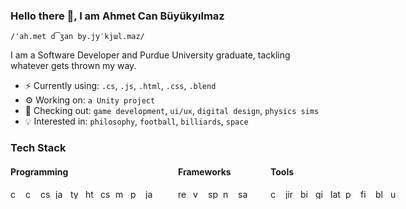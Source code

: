 ### Hello there 👋, I am Ahmet Can Büyükyılmaz
`/ˈah.met d͡ʒan by.jyˈkjɯl.maz/`

I am a Software Developer and Purdue University graduate, tackling whatever gets thrown my way.

- ⚡ Currently using: `.cs`, `.js`, `.html`, `.css`, `.blend`
- ⚙️ Working on: `a Unity project`
- 🔭 Checking out: `game development`, `ui/ux`, `digital design`, `physics sims`
- 💡 Interested in: `philosophy`, `football`, `billiards`, `space` 

### Tech Stack
<div style="display: flex; gap: 36px; margin-top: -16px">
<div style="display: flex; flex-direction: column">

#### Programming
<div style="display: flex; gap: 8px">
  <img src="https://cdn.jsdelivr.net/gh/devicons/devicon/icons/c/c-original.svg" height="16" alt="c logo"  />
  <img src="https://cdn.jsdelivr.net/gh/devicons/devicon/icons/cplusplus/cplusplus-original.svg" height="16" alt="cplusplus logo"  />
  <img src="https://cdn.jsdelivr.net/gh/devicons/devicon/icons/csharp/csharp-original.svg" height="16" alt="csharp logo"  />
  <img src="https://cdn.jsdelivr.net/gh/devicons/devicon/icons/javascript/javascript-plain.svg" height="16" alt="javascript logo"  />
  <img src="https://cdn.jsdelivr.net/gh/devicons/devicon/icons/typescript/typescript-plain.svg" height="16" alt="typescript logo"  />
  <img src="https://cdn.jsdelivr.net/gh/devicons/devicon/icons/html5/html5-plain.svg" height="16" alt="html5 logo"  />
  <img src="https://cdn.jsdelivr.net/gh/devicons/devicon/icons/css3/css3-plain.svg" height="16" alt="css3 logo"  />
  <img src="https://cdn.jsdelivr.net/gh/devicons/devicon/icons/matlab/matlab-original.svg" height="16" alt="matlab logo"  />
  <img src="https://cdn.jsdelivr.net/gh/devicons/devicon/icons/python/python-original.svg" height="16" alt="python logo"  />
  <img src="https://cdn.jsdelivr.net/gh/devicons/devicon/icons/java/java-original.svg" height="16" alt="java logo"  />
</div>
</div>

<div style="display: flex; flex-direction: column">

#### Frameworks
<div style="display: flex; gap: 8px">
  <img src="https://cdn.jsdelivr.net/gh/devicons/devicon/icons/react/react-original.svg" height="16" alt="react logo"  />
  <img src="https://cdn.jsdelivr.net/gh/devicons/devicon/icons/vuejs/vuejs-original.svg" height="16" alt="vuejs logo"  />
  <img src="https://cdn.jsdelivr.net/gh/devicons/devicon/icons/spring/spring-original.svg" height="16" alt="spring logo"  />
  <img src="https://cdn.jsdelivr.net/gh/devicons/devicon/icons/nodejs/nodejs-original.svg" height="16" alt="nodejs logo"  />
  <img src="https://cdn.jsdelivr.net/gh/devicons/devicon/icons/sass/sass-original.svg" height="16" alt="sass logo"  />
</div>
</div>

<div style="display: flex; flex-direction: column">

#### Tools
<div style="display: flex; gap: 8px">
  <img src="https://cdn.jsdelivr.net/gh/devicons/devicon/icons/confluence/confluence-original.svg" height="16" alt="confluence logo"  />
  <img src="https://cdn.jsdelivr.net/gh/devicons/devicon/icons/jira/jira-original.svg" height="16" alt="jira logo"  />
  <img src="https://cdn.jsdelivr.net/gh/devicons/devicon/icons/bitbucket/bitbucket-original.svg" height="16" alt="bitbucket logo"  />
  <img src="https://cdn.jsdelivr.net/gh/devicons/devicon/icons/git/git-original.svg" height="16" alt="git logo"  />
  <img src="https://cdn.simpleicons.org/latex/008080" height="16" alt="latex logo"  />
  <img src="https://cdn.simpleicons.org/adobephotoshop/31A8FF" height="16" alt="photoshop logo"  />
  <img src="https://cdn.jsdelivr.net/gh/devicons/devicon/icons/figma/figma-original.svg" height="16" alt="figma logo"  />
  <img src="https://cdn.jsdelivr.net/gh/devicons/devicon/icons/blender/blender-original.svg" height="16" alt="blender logo"  />
  <img src="https://cdn.simpleicons.org/unity/FFFFFF" height="16" alt="unity logo"  />
</div>
</div>
</div>
